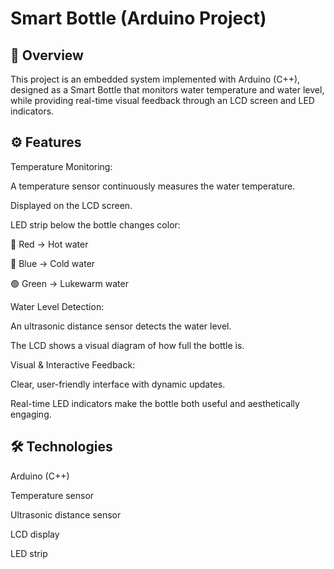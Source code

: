 # Smart Bottle (Arduino Project)
## 📌 Overview

This project is an embedded system implemented with Arduino (C++), designed as a Smart Bottle that monitors water temperature and water level, while providing real-time visual feedback through an LCD screen and LED indicators.

## ⚙️ Features

Temperature Monitoring:

A temperature sensor continuously measures the water temperature.

Displayed on the LCD screen.

LED strip below the bottle changes color:

🔴 Red → Hot water

🔵 Blue → Cold water

🟢 Green → Lukewarm water

Water Level Detection:

An ultrasonic distance sensor detects the water level.

The LCD shows a visual diagram of how full the bottle is.

Visual & Interactive Feedback:

Clear, user-friendly interface with dynamic updates.

Real-time LED indicators make the bottle both useful and aesthetically engaging.

## 🛠️ Technologies

Arduino (C++)

Temperature sensor

Ultrasonic distance sensor

LCD display

LED strip
